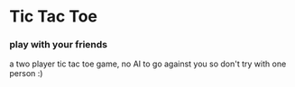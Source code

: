 # Tic Tac Toe

### play with your friends

a two player tic tac toe game, no AI to go against you so don't try with one person :)
